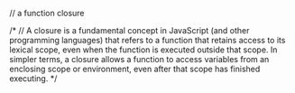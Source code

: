 // a function closure 

/* // A closure is a fundamental concept in JavaScript (and other programming languages)
 that refers to a function that retains access to its lexical scope, even when the function is executed 
 outside that scope. In simpler terms, a closure allows a function to access variables from an enclosing scope or 
 environment, even after that scope has finished executing. */

 